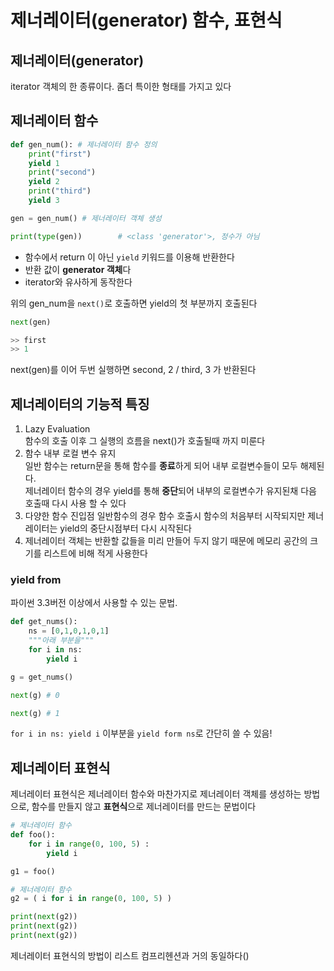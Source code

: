 # 제너레이터(generator) 함수, 표현식

## 제너레이터(generator)
iterator 객체의 한 종류이다. 좀더 특이한 형태를 가지고 있다

## 제너레이터 함수
```python
def gen_num(): # 제너레이터 함수 정의
    print("first")
    yield 1
    print("second")
    yield 2
    print("third")
    yield 3

gen = gen_num() # 제너레이터 객체 생성

print(type(gen))        # <class 'generator'>, 정수가 아님
```

* 함수에서 return 이 아닌 `yield` 키워드를 이용해 반환한다
* 반환 값이 **generator 객체**다
* iterator와 유사하게 동작한다

위의 gen_num을 `next()`로 호출하면 yield의 첫 부분까지 호출된다
```python
next(gen)

>> first
>> 1
```
next(gen)를 이어 두번 실행하면 second, 2 / third, 3 가 반환된다

## 제너레이터의 기능적 특징
1. Lazy Evaluation<br>
   함수의 호출 이후 그 실행의 흐름을 next()가 호출될때 까지 미룬다
2. 함수 내부 로컬 변수 유지<br>
   일반 함수는 return문을 통해 함수를 **종료**하게 되어 내부 로컬변수들이 모두 해제된다.<br>
   제너레이터 함수의 경우 yield를 통해 **중단**되어 내부의 로컬변수가 유지된채 다음 호출때 다시 사용 할 수 있다
3. 다양한 함수 진입점
   일반함수의 경우 함수 호출시 함수의 처음부터 시작되지만 제너레이터는 yield의 중단시점부터 다시 시작된다
4. 제너레이터 객체는 반환할 값들을 미리 만들어 두지 않기 때문에 메모리 공간의 크기를 리스트에 비해 적게 사용한다


### yield from
파이썬 3.3버전 이상에서 사용할 수 있는 문법.
```python
def get_nums():
    ns = [0,1,0,1,0,1]
    """아래 부분을"""
    for i in ns:
        yield i

g = get_nums()

next(g) # 0

next(g) # 1

```
`for i in ns: yield i` 이부분을 `yield form ns`로 간단히 쓸 수 있음!

## 제너레이터 표현식
제너레이터 표현식은 제너레이터 함수와 마찬가지로 제너레이터 객체를 생성하는 방법으로, 함수를 만들지 않고 **표현식**으로 제너레이터를 만드는 문법이다
```python
# 제너레이터 함수
def foo():
    for i in range(0, 100, 5) :
        yield i

g1 = foo()

# 제너레이터 함수
g2 = ( i for i in range(0, 100, 5) ) 

print(next(g2))
print(next(g2))
print(next(g2))
```

제너레이터 표현식의 방법이 리스트 컴프리헨션과 거의 동일하다()